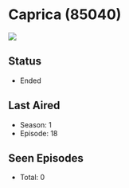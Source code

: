 # Caprica (85040)

<img src="https://dg31sz3gwrwan.cloudfront.net/poster/85040/314121-0-optimized.jpg" />

## Status
* Ended
## Last Aired
* Season: 1
* Episode: 18
## Seen Episodes
* Total: 0
